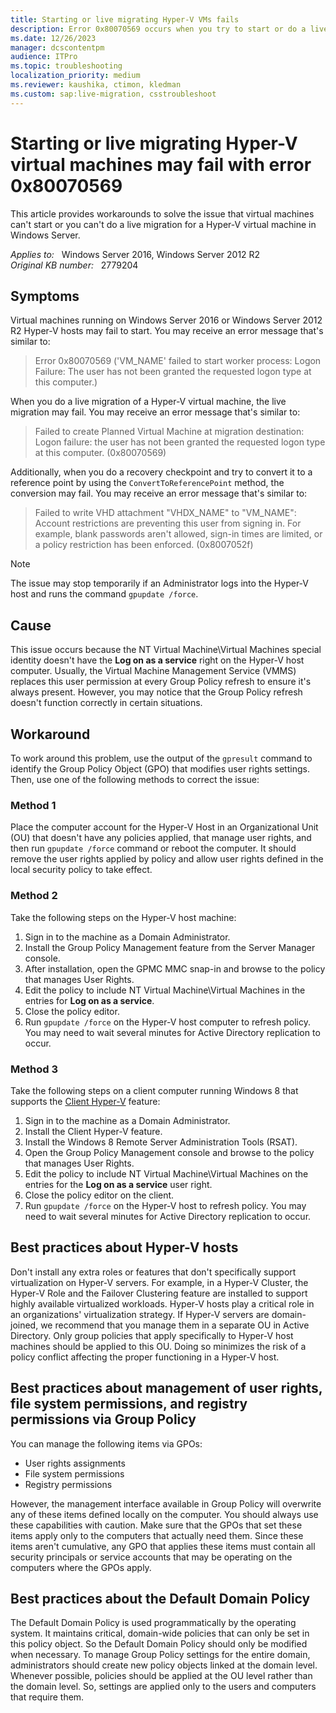```yaml
---
title: Starting or live migrating Hyper-V VMs fails
description: Error 0x80070569 occurs when you try to start or do a live migration for a Hyper-V virtual machine.
ms.date: 12/26/2023
manager: dcscontentpm
audience: ITPro
ms.topic: troubleshooting
localization_priority: medium
ms.reviewer: kaushika, ctimon, kledman
ms.custom: sap:live-migration, csstroubleshoot
---
```

# Starting or live migrating Hyper-V virtual machines may fail with error 0x80070569

This article provides workarounds to solve the issue that virtual machines can't start or you can't do a live migration for a Hyper-V virtual machine in Windows Server.

_Applies to:_ &nbsp; Windows Server 2016, Windows Server 2012 R2  
_Original KB number:_ &nbsp; 2779204

## Symptoms

Virtual machines running on Windows Server 2016 or Windows Server 2012 R2 Hyper-V hosts may fail to start. You may receive an error message that's similar to:

> Error 0x80070569 ('VM_NAME' failed to start worker process: Logon Failure: The user has not been granted the requested logon type at this computer.)

When you do a live migration of a Hyper-V virtual machine, the live migration may fail. You may receive an error message that's similar to:

> Failed to create Planned Virtual Machine at migration destination: Logon failure: the user has not been granted the requested logon type at this computer. (0x80070569)

Additionally, when you do a recovery checkpoint and try to convert it to a reference point by using the `ConvertToReferencePoint` method, the conversion may fail. You may receive an error message that's similar to:

> Failed to write VHD attachment "VHDX_NAME" to "VM_NAME": Account restrictions are preventing this user from signing in. For example, blank passwords aren't allowed, sign-in times are limited, or a policy restriction has been enforced. (0x8007052f)

> [!NOTE]
> The issue may stop temporarily if an Administrator logs into the Hyper-V host and runs the command `gpupdate /force`.

## Cause

This issue occurs because the NT Virtual Machine\Virtual Machines special identity doesn't have the **Log on as a service** right on the Hyper-V host computer. Usually, the Virtual Machine Management Service (VMMS) replaces this user permission at every Group Policy refresh to ensure it's always present. However, you may notice that the Group Policy refresh doesn't function correctly in certain situations.

## Workaround

To work around this problem, use the output of the `gpresult` command to identify the Group Policy Object (GPO) that modifies user rights settings. Then, use one of the following methods to correct the issue:

### Method 1

Place the computer account for the Hyper-V Host in an Organizational Unit (OU) that doesn't have any policies applied, that manage user rights, and then run `gpupdate /force` command or reboot the computer. It should remove the user rights applied by policy and allow user rights defined in the local security policy to take effect.

### Method 2

Take the following steps on the Hyper-V host machine:

1. Sign in to the machine as a Domain Administrator.
2. Install the Group Policy Management feature from the Server Manager console.
3. After installation, open the GPMC MMC snap-in and browse to the policy that manages User Rights.
4. Edit the policy to include NT Virtual Machine\Virtual Machines in the entries for **Log on as a service**.
5. Close the policy editor.
6. Run `gpupdate /force` on the Hyper-V host computer to refresh policy. You may need to wait several minutes for Active Directory replication to occur.

### Method 3

Take the following steps on a client computer running Windows 8 that supports the [Client Hyper-V](/previous-versions/windows/it-pro/windows-8.1-and-8/hh857623(v=ws.11)) feature:

1. Sign in to the machine as a Domain Administrator.
2. Install the Client Hyper-V feature.
3. Install the Windows 8 Remote Server Administration Tools (RSAT).
4. Open the Group Policy Management console and browse to the policy that manages User Rights.
5. Edit the policy to include NT Virtual Machine\Virtual Machines on the entries for the **Log on as a service** user right.
6. Close the policy editor on the client.
7. Run `gpupdate /force` on the Hyper-V host to refresh policy. You may need to wait several minutes for Active Directory replication to occur.

## Best practices about Hyper-V hosts

Don't install any extra roles or features that don't specifically support virtualization on Hyper-V servers. For example, in a Hyper-V Cluster, the Hyper-V Role and the Failover Clustering feature are installed to support highly available virtualized workloads. Hyper-V hosts play a critical role in an organizations' virtualization strategy. If Hyper-V servers are domain-joined, we recommend that you manage them in a separate OU in Active Directory. Only group policies that apply specifically to Hyper-V host machines should be applied to this OU. Doing so minimizes the risk of a policy conflict affecting the proper functioning in a Hyper-V host.

## Best practices about management of user rights, file system permissions, and registry permissions via Group Policy

You can manage the following items via GPOs:

- User rights assignments
- File system permissions
- Registry permissions

However, the management interface available in Group Policy will overwrite any of these items defined locally on the computer. You should always use these capabilities with caution. Make sure that the GPOs that set these items apply only to the computers that actually need them. Since these items aren't cumulative, any GPO that applies these items must contain all security principals or service accounts that may be operating on the computers where the GPOs apply.

## Best practices about the Default Domain Policy

The Default Domain Policy is used programmatically by the operating system. It maintains critical, domain-wide policies that can only be set in this policy object. So the Default Domain Policy should only be modified when necessary. To manage Group Policy settings for the entire domain, administrators should create new policy objects linked at the domain level. Whenever possible, policies should be applied at the OU level rather than the domain level. So, settings are applied only to the users and computers that require them.
